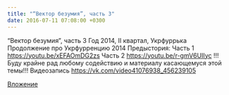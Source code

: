 ```yaml
---
title: "“Вектор безумия”, часть 3"
date: 2016-07-11 07:08:00 +0300
---
```


“Вектор безумия”, часть 3
Год 2014, II квартал, Укрфуррька
Продолжение про Укрфурренцию 2014
Предыстория:
Часть 1 https://youtu.be/xEFAOmDG2zs
Часть 2 https://youtu.be/r-gmV6UIIyc
!!!Буду крайне рад любому содействию и материалу касающемуся этой темы!!!
Видеозапись
https://vk.com/video41076938_456239105

[Вложение](https://vk.com/video41076938_456239105)
